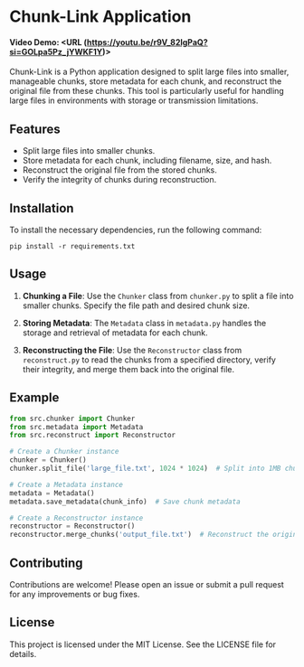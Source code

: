 # Chunk-Link Application

#### Video Demo:  <URL (https://youtu.be/r9V_82lgPaQ?si=GOLpa5Pz_jYWKF1Y)>


Chunk-Link is a Python application designed to split large files into smaller, manageable chunks, store metadata for each chunk, and reconstruct the original file from these chunks. This tool is particularly useful for handling large files in environments with storage or transmission limitations.

## Features

- Split large files into smaller chunks.
- Store metadata for each chunk, including filename, size, and hash.
- Reconstruct the original file from the stored chunks.
- Verify the integrity of chunks during reconstruction.

## Installation

To install the necessary dependencies, run the following command:

```
pip install -r requirements.txt
```

## Usage

1. **Chunking a File**: Use the `Chunker` class from `chunker.py` to split a file into smaller chunks. Specify the file path and desired chunk size.

2. **Storing Metadata**: The `Metadata` class in `metadata.py` handles the storage and retrieval of metadata for each chunk.

3. **Reconstructing the File**: Use the `Reconstructor` class from `reconstruct.py` to read the chunks from a specified directory, verify their integrity, and merge them back into the original file.

## Example

```python
from src.chunker import Chunker
from src.metadata import Metadata
from src.reconstruct import Reconstructor

# Create a Chunker instance
chunker = Chunker()
chunker.split_file('large_file.txt', 1024 * 1024)  # Split into 1MB chunks

# Create a Metadata instance
metadata = Metadata()
metadata.save_metadata(chunk_info)  # Save chunk metadata

# Create a Reconstructor instance
reconstructor = Reconstructor()
reconstructor.merge_chunks('output_file.txt')  # Reconstruct the original file
```

## Contributing

Contributions are welcome! Please open an issue or submit a pull request for any improvements or bug fixes.

## License

This project is licensed under the MIT License. See the LICENSE file for details.
